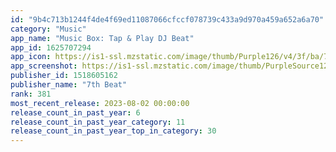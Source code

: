 ```yaml
---
id: "9b4c713b1244f4de4f69ed11087066cfccf078739c433a9d970a459a652a6a70"
category: "Music"
app_name: "Music Box: Tap & Play DJ Beat"
app_id: 1625707294
app_icon: https://is1-ssl.mzstatic.com/image/thumb/Purple126/v4/3f/ba/7f/3fba7fd7-3af5-f530-4f86-b75e2a7bf4ec/AppIcon-1x_U007epad-0-6-0-85-220.png/1024x1024bb.png
app_screenshot: https://is1-ssl.mzstatic.com/image/thumb/PurpleSource126/v4/48/6b/f6/486bf6b0-91c1-d336-8d8c-aeece1ee0888/b1e41d45-a558-4aec-9512-43db89929644_1.jpg/2778x1284bb.png
publisher_id: 1518605162
publisher_name: "7th Beat"
rank: 381
most_recent_release: 2023-08-02 00:00:00
release_count_in_past_year: 6
release_count_in_past_year_category: 11
release_count_in_past_year_top_in_category: 30
---
```

